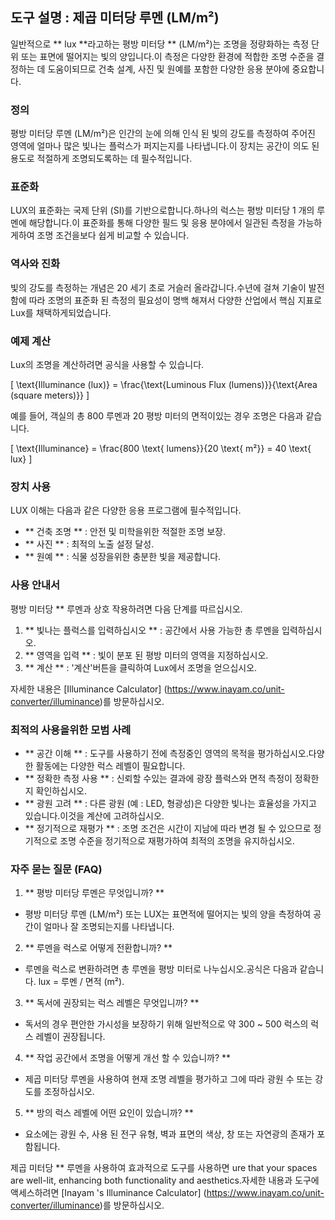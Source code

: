 ## 도구 설명 : 제곱 미터당 루멘 (LM/m²)

일반적으로 ** lux **라고하는 평방 미터당 ** (LM/m²)는 조명을 정량화하는 측정 단위 또는 표면에 떨어지는 빛의 양입니다.이 측정은 다양한 환경에 적합한 조명 수준을 결정하는 데 도움이되므로 건축 설계, 사진 및 원예를 포함한 다양한 응용 분야에 중요합니다.

### 정의
평방 미터당 루멘 (LM/m²)은 인간의 눈에 의해 인식 된 빛의 강도를 측정하여 주어진 영역에 얼마나 많은 빛나는 플럭스가 퍼지는지를 나타냅니다.이 장치는 공간이 의도 된 용도로 적절하게 조명되도록하는 데 필수적입니다.

### 표준화
LUX의 표준화는 국제 단위 (SI)를 기반으로합니다.하나의 럭스는 평방 미터당 1 개의 루멘에 해당합니다.이 표준화를 통해 다양한 필드 및 응용 분야에서 일관된 측정을 가능하게하여 조명 조건을보다 쉽게 ​​비교할 수 있습니다.

### 역사와 진화
빛의 강도를 측정하는 개념은 20 세기 초로 거슬러 올라갑니다.수년에 걸쳐 기술이 발전함에 따라 조명의 표준화 된 측정의 필요성이 명백 해져서 다양한 산업에서 핵심 지표로 Lux를 채택하게되었습니다.

### 예제 계산
Lux의 조명을 계산하려면 공식을 사용할 수 있습니다.

\[ \text{Illuminance (lux)} = \frac{\text{Luminous Flux (lumens)}}{\text{Area (square meters)}} \]

예를 들어, 객실의 총 800 루멘과 20 평방 미터의 면적이있는 경우 조명은 다음과 같습니다.

\[ \text{Illuminance} = \frac{800 \text{ lumens}}{20 \text{ m²}} = 40 \text{ lux} \]

### 장치 사용
LUX 이해는 다음과 같은 다양한 응용 프로그램에 필수적입니다.
- ** 건축 조명 ** : 안전 및 미학을위한 적절한 조명 보장.
- ** 사진 ** : 최적의 노출 설정 달성.
- ** 원예 ** : 식물 성장을위한 충분한 빛을 제공합니다.

### 사용 안내서
평방 미터당 ** 루멘과 상호 작용하려면 다음 단계를 따르십시오.
1. ** 빛나는 플럭스를 입력하십시오 ** : 공간에서 사용 가능한 총 루멘을 입력하십시오.
2. ** 영역을 입력 ** : 빛이 분포 된 평방 미터의 영역을 지정하십시오.
3. ** 계산 ** : '계산'버튼을 클릭하여 Lux에서 조명을 얻으십시오.

자세한 내용은 [Illuminance Calculator] (https://www.inayam.co/unit-converter/illuminance)를 방문하십시오.

### 최적의 사용을위한 모범 사례
- ** 공간 이해 ** : 도구를 사용하기 전에 측정중인 영역의 목적을 평가하십시오.다양한 활동에는 다양한 럭스 레벨이 필요합니다.
- ** 정확한 측정 사용 ** : 신뢰할 수있는 결과에 광장 플럭스와 면적 측정이 정확한지 확인하십시오.
- ** 광원 고려 ** : 다른 광원 (예 : LED, 형광성)은 다양한 빛나는 효율성을 가지고 있습니다.이것을 계산에 고려하십시오.
- ** 정기적으로 재평가 ** : 조명 조건은 시간이 지남에 따라 변경 될 수 있으므로 정기적으로 조명 수준을 정기적으로 재평가하여 최적의 조명을 유지하십시오.

### 자주 묻는 질문 (FAQ)

1. ** 평방 미터당 루멘은 무엇입니까? **
- 평방 미터당 루멘 (LM/m²) 또는 LUX는 표면적에 떨어지는 빛의 양을 측정하여 공간이 얼마나 잘 조명되는지를 나타냅니다.

2. ** 루멘을 럭스로 어떻게 전환합니까? **
- 루멘을 럭스로 변환하려면 총 루멘을 평방 미터로 나누십시오.공식은 다음과 같습니다. lux = 루멘 / 면적 (m²).

3. ** 독서에 권장되는 럭스 레벨은 무엇입니까? **
- 독서의 경우 편안한 가시성을 보장하기 위해 일반적으로 약 300 ~ 500 럭스의 럭스 레벨이 권장됩니다.

4. ** 작업 공간에서 조명을 어떻게 개선 할 수 있습니까? **
- 제곱 미터당 루멘을 사용하여 현재 조명 레벨을 평가하고 그에 따라 광원 수 또는 강도를 조정하십시오.

5. ** 방의 럭스 레벨에 어떤 요인이 있습니까? **
- 요소에는 광원 수, 사용 된 전구 유형, 벽과 표면의 색상, 창 또는 자연광의 존재가 포함됩니다.

제곱 미터당 ** 루멘을 사용하여 효과적으로 도구를 사용하면 ure that your spaces are well-lit, enhancing both functionality and aesthetics.자세한 내용과 도구에 액세스하려면 [Inayam 's Illuminance Calculator] (https://www.inayam.co/unit-converter/illuminance)를 방문하십시오.